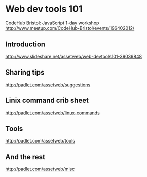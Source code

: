 Web dev tools 101
=================

CodeHub Bristol: JavaScript 1-day workshop
http://www.meetup.com/CodeHub-Bristol/events/196402012/

Introduction
------------

http://www.slideshare.net/assetweb/web-devtools101-39039848

Sharing tips
------------

http://padlet.com/assetweb/suggestions

Linix command crib sheet
------------------------

http://padlet.com/assetweb/linux-commands

Tools
-----

http://padlet.com/assetweb/tools


And the rest
------------

http://padlet.com/assetweb/misc
